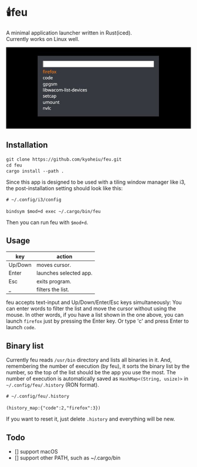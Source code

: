 # :candle:feu
A minimal application launcher written in Rust(iced).  
Currently works on Linux well.

![sample](https://github.com/kyoheiu/feu/blob/develop/screenshot/sample.jpg)

## Installation
```
git clone https://github.com/kyoheiu/feu.git
cd feu
cargo install --path .
```

Since this app is designed to be used with a tiling window manager like i3, the post-installation setting should look like this:

```
# ~/.config/i3/config

bindsym $mod+d exec ~/.cargo/bin/feu
```

Then you can run feu with `$mod+d`.

## Usage

| key | action|
|---|---|
| Up/Down | moves cursor.|
| Enter | launches selected app.|
| Esc | exits program.|
| _ | filters the list.|


feu accepts text-input and Up/Down/Enter/Esc keys simultaneously: You can enter words to filter the list and move the cursor without using the mouse.
In other words, if you have a list shown in the one above, you can launch `firefox` just by pressing the Enter key. Or type 'c' and press Enter to launch `code`.

## Binary list
Currently feu reads `/usr/bin` directory and lists all binaries in it. And, remembering the number of execution (by feu), it sorts the binary list by the number, so the top of the list should be the app you use the most.
The number of execution is automatically saved as `HashMap<(String, usize)>` in `~/.config/feu/.history` (RON format). 

```
# ~/.config/feu/.history

(history_map:{"code":2,"firefox":3})
```

If you want to reset it, just delete `.history` and everything will be new. 

## Todo
- [] support macOS
- [] support other PATH, such as ~/.cargo/bin
